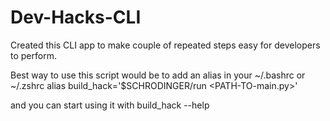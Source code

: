 # Dev-Hacks-CLI

Created this CLI app to make couple of repeated steps easy for developers to perform.

Best way to use this script would be to add an alias in your ~/.bashrc or ~/.zshrc 
alias build_hack='$SCHRODINGER/run <PATH-TO-main.py>'

and you can start using it with 
build_hack --help
